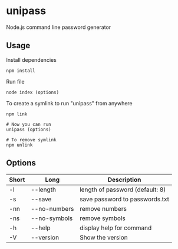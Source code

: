 # unipass
Node.js command line password generator

## Usage

Install dependencies

```
npm install
```

Run file

```
node index (options)
```

To create a symlink to run "unipass" from anywhere

```
npm link

# Now you can run
unipass (options)

# To remove symlink
npm unlink
```

## Options

| Short | Long              | Description                     |
| ----- | ----------------- | ------------------------------- |
| -l    | --length <number> | length of password (default: 8) |
| -s    | --save            | save password to passwords.txt  |
| -nn   | --no-numbers      | remove numbers                  |
| -ns   | --no-symbols      | remove symbols                  |
| -h    | --help            | display help for command        |
| -V    | --version         | Show the version                |

